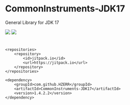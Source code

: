 # CommonInstruments-JDK17
General Library for JDK 17

[![](https://jitci.com/gh/HZERR/CommonInstruments-JDK17/svg)](https://jitci.com/gh/HZERR/CommonInstruments-JDK17)
[![](https://jitpack.io/v/HZERR/CommonInstruments-JDK17.svg)](https://jitpack.io/#HZERR/CommonInstruments-JDK17)

#
    <repositories>
        <repository>
            <id>jitpack.io</id>
            <url>https://jitpack.io</url>
        </repository>
    </repositories>
    
	<dependency>
	    <groupId>com.github.HZERR</groupId>
	    <artifactId>CommonInstruments-JDK17</artifactId>
	    <version>1.4.2.2</version>
	</dependency>

